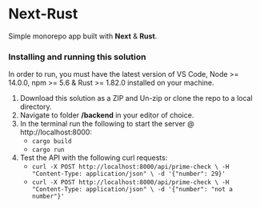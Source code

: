 # Next-Rust
Simple monorepo app built with **Next** & **Rust**.


### Installing and running this solution
In order to run, you must have the latest version of VS Code, Node >= 14.0.0, npm >= 5.6 & Rust >= 1.82.0 installed on your machine.

1. Download this solution as a ZIP and Un-zip or clone the repo to a local directory.
2. Navigate to folder **/backend** in your editor of choice.
3. In the terminal run the following to start the server @ http://localhost:8000: 
    - `cargo build`
    - `cargo run`
4. Test the API with the following curl requests:
    - `curl -X POST http://localhost:8000/api/prime-check \
     -H "Content-Type: application/json" \
     -d '{"number": 29}'`
    - `curl -X POST http://localhost:8000/api/prime-check \
     -H "Content-Type: application/json" \
     -d '{"number": "not a number"}'`
